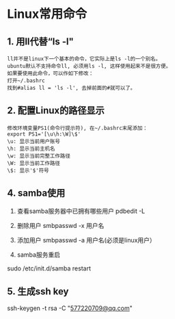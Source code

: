 # Linux常用命令

## 1. 用ll代替“ls -l"

	ll并不是linux下一个基本的命令，它实际上是ls -l的一个别名。
	ubuntu默认不支持命令ll, 必须用ls -l, 这样使用起来不是很方便。
	如果要使用此命令，可以作如下修改：
	打开~/.bashrc
	找到#alias ll = 'ls -l', 去掉前面的#就可以了。


## 2. 配置Linux的路径显示

	修改环境变量PS1(命令行提示符), 在~/.bashrc末尾添加：
	export PS1='[\u\h:\W]\$'
	\u: 显示当前用户账号
	\h: 显示当前主机名
	\w: 显示当前完整工作路径
	\W: 显示当前工作路径
	\$: 显示'$'符号

## 4. samba使用

1. 查看samba服务器中已拥有哪些用户
   pdbedit -L

2. 删除用户
  smbpasswd -x   用户名

3. 添加用户
  smbpasswd -a 用户名(必须是linux用户）

4. samba服务重启 

  sudo /etc/init.d/samba restart

## 5. 生成ssh key

ssh-keygen -t rsa -C "577220709@qq.com"

